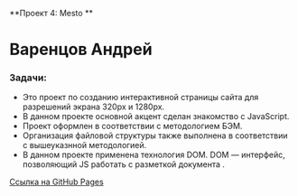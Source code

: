 **Проект 4: Mesto **

# Варенцов Андрей

### Задачи:

- Это проект по созданию интерактивной страницы сайта для разрешений экрана 320px и 1280px.
- В данном проекте основной акцент сделан знакомство с JavaScript.
- Проект оформлен в соответствии с методологием БЭМ.
- Организация файловой структуры также выполнена в соответствии с вышеуказнной методологией.
- В данном проекте применена технология DOM. DOM — интерфейс, позволяющий JS работать с разметкой документа .

[Ссылка на GitHub Pages](https://varentsovandrey.github.io/mesto/.)

